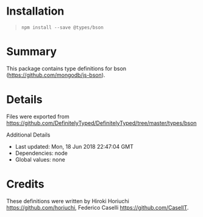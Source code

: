 # Installation
> `npm install --save @types/bson`

# Summary
This package contains type definitions for bson (https://github.com/mongodb/js-bson).

# Details
Files were exported from https://github.com/DefinitelyTyped/DefinitelyTyped/tree/master/types/bson

Additional Details
 * Last updated: Mon, 18 Jun 2018 22:47:04 GMT
 * Dependencies: node
 * Global values: none

# Credits
These definitions were written by Hiroki Horiuchi <https://github.com/horiuchi>, Federico Caselli <https://github.com/CaselIT>.
